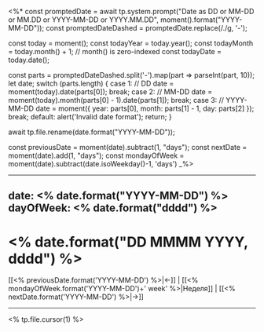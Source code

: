 <%*
const promptedDate = await tp.system.prompt("Date as DD or MM-DD or MM.DD or YYYY-MM-DD or YYYY.MM.DD", moment().format("YYYY-MM-DD"));
const promptedDateDashed = promptedDate.replace(/\./g, '-');

const today = moment();
const todayYear = today.year();
const todayMonth = today.month() + 1; // month() is zero-indexed
const todayDate = today.date();

const parts = promptedDateDashed.split('-').map(part => parseInt(part, 10));
let date;
switch (parts.length) {
    case 1: // DD
        date = moment(today).date(parts[0]);
        break;
    case 2: // MM-DD
        date = moment(today).month(parts[0] - 1).date(parts[1]);
        break;
    case 3: // YYYY-MM-DD
        date = moment({ year: parts[0], month: parts[1] - 1, day: parts[2] });
        break;
    default:
        alert('Invalid date format');
        return;
}

await tp.file.rename(date.format("YYYY-MM-DD"));

const previousDate = moment(date).subtract(1, "days");
const nextDate = moment(date).add(1, "days");
const mondayOfWeek = moment(date).subtract(date.isoWeekday()-1, 'days')
_%>

---
date: <% date.format("YYYY-MM-DD") %>
dayOfWeek: <% date.format("dddd") %>
---

# <% date.format("DD MMMM YYYY, dddd") %>
[[<% previousDate.format('YYYY-MM-DD') %>|←]] | [[<% mondayOfWeek.format('YYYY-MM-DD')+' week' %>|Неделя]] | [[<% nextDate.format('YYYY-MM-DD') %>|→]]

---

<% tp.file.cursor(1) %>